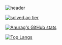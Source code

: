 
![header](https://capsule-render.vercel.app/api?type=Waving&color=auto&height=300&section=header&text=Asci%20Profile&fontSize=90&fontAlign=70&fontColor=555)


[![solved.ac tier](http://mazassumnida.wtf/api/v2/generate_badge?boj=asci)](https://solved.ac/asci)

[![Anurag's GitHub stats](https://github-readme-stats.vercel.app/api?username=asci-00)](https://github.com/anuraghazra/github-readme-stats)

[![Top Langs](https://github-readme-stats.vercel.app/api/top-langs/?username=asci-00&layout=compact)](https://github.com/anuraghazra/github-readme-stats)



